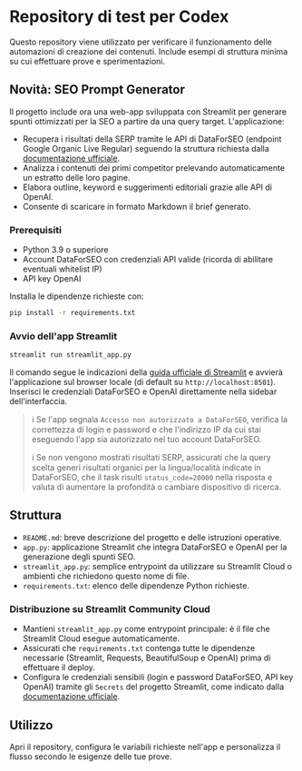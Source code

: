 # Repository di test per Codex

Questo repository viene utilizzato per verificare il funzionamento delle automazioni di creazione dei contenuti.
Include esempi di struttura minima su cui effettuare prove e sperimentazioni.

## Novità: SEO Prompt Generator
Il progetto include ora una web-app sviluppata con Streamlit per generare spunti ottimizzati per la SEO a partire da una query target. L'applicazione:

- Recupera i risultati della SERP tramite le API di DataForSEO (endpoint Google Organic Live Regular) seguendo la struttura richiesta dalla [documentazione ufficiale](https://docs.dataforseo.com/v3/serp/google/organic/live/regular/).
- Analizza i contenuti dei primi competitor prelevando automaticamente un estratto delle loro pagine.
- Elabora outline, keyword e suggerimenti editoriali grazie alle API di OpenAI.
- Consente di scaricare in formato Markdown il brief generato.

### Prerequisiti
- Python 3.9 o superiore
- Account DataForSEO con credenziali API valide (ricorda di abilitare eventuali whitelist IP)
- API key OpenAI

Installa le dipendenze richieste con:

```bash
pip install -r requirements.txt
```

### Avvio dell'app Streamlit

```bash
streamlit run streamlit_app.py
```

Il comando segue le indicazioni della [guida ufficiale di Streamlit](https://docs.streamlit.io/get-started/installation/community-cloud) e avvierà l'applicazione sul browser locale (di default su `http://localhost:8501`). Inserisci le credenziali DataForSEO e OpenAI direttamente nella sidebar dell'interfaccia.

> ℹ️ Se l'app segnala `Accesso non autorizzato a DataForSEO`, verifica la correttezza di login e password e che l'indirizzo IP da cui stai eseguendo l'app sia autorizzato nel tuo account DataForSEO.
>
> ℹ️ Se non vengono mostrati risultati SERP, assicurati che la query scelta generi risultati organici per la lingua/località indicate in DataForSEO, che il task risulti `status_code=20000` nella risposta e valuta di aumentare la profondità o cambiare dispositivo di ricerca.

## Struttura
- `README.md`: breve descrizione del progetto e delle istruzioni operative.
- `app.py`: applicazione Streamlit che integra DataForSEO e OpenAI per la generazione degli spunti SEO.
- `streamlit_app.py`: semplice entrypoint da utilizzare su Streamlit Cloud o ambienti che richiedono questo nome di file.
- `requirements.txt`: elenco delle dipendenze Python richieste.

### Distribuzione su Streamlit Community Cloud

- Mantieni `streamlit_app.py` come entrypoint principale: è il file che Streamlit Cloud esegue automaticamente.
- Assicurati che `requirements.txt` contenga tutte le dipendenze necessarie (Streamlit, Requests, BeautifulSoup e OpenAI) prima di effettuare il deploy.
- Configura le credenziali sensibili (login e password DataForSEO, API key OpenAI) tramite gli `Secrets` del progetto Streamlit, come indicato dalla [documentazione ufficiale](https://docs.streamlit.io/get-started/installation/community-cloud).

## Utilizzo
Apri il repository, configura le variabili richieste nell'app e personalizza il flusso secondo le esigenze delle tue prove.
